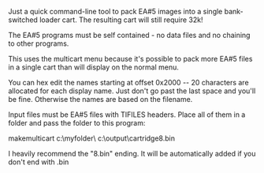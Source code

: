 Just a quick command-line tool to pack EA#5 images into a single bank-switched loader cart. The resulting cart will still require 32k!

The EA#5 programs must be self contained - no data files and no chaining to other programs.

This uses the multicart menu because it's possible to pack more EA#5 files in a single cart than will display on the normal menu.

You can hex edit the names starting at offset 0x2000 -- 20 characters are allocated for each display name. Just don't go past the last space and you'll be fine. Otherwise the names are based on the filename.

Input files must be EA#5 files with TIFILES headers. Place all of them in a folder and pass the folder to this program:

makemulticart c:\myfolder\ c:\output\cartridge8.bin

I heavily recommend the "8.bin" ending. It will be automatically added if you don't end with .bin
